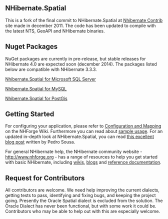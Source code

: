 ## NHibernate.Spatial

This is a fork of the final commit to NHibernate.Spatial at [Nhibernate Contrib][NHContrib] site made in december 2011. 
The code has been updated to compile with the latest NTS, GeoAPI and NHibernate binaries.

## Nuget Packages

NuGet packages are currently in pre-release, but stable releases for NHibernate 4.0 are expected soon (december 2014). The packages listed below are compatible with NHibernate 3.3.3.

[Nhibernate.Spatial for Microsoft SQL Server](https://www.nuget.org/packages/NHibernate.Spatial.MsSql2008/)

[Nhibernate.Spatial for MySQL](https://www.nuget.org/packages/NHibernate.Spatial.MySQL/)

[Nhibernate.Spatial for PostGis](https://www.nuget.org/packages/NHibernate.Spatial.PostGis/)

## Getting Started
For configuring your application, please refer to [Configuration and Mapping](http://nhforge.org/wikis/spatial/configuration-and-mapping.aspx) on the NHForge Wiki. 
Furthermore you can read about [sample usage](http://nhforge.org/wikis/spatial/sample-usage.aspx). For an updated in-depth look at NHibernate.Spatial, you can 
read [this excellent blog post](http://build-failed.blogspot.no/2012/02/nhibernate-spatial-part-1.html) written by Pedro Sousa.

For general NHibernate help, the NHibernate community website - <http://www.nhforge.org> - has a range of resources to help you get started with basic NHibernate,
including [wikis][NHWiki], [blogs][NHWiki] and [reference documentation][NH]. 

## Request for Contributors
All contributors are welcome. We need help improving the current dialects, getting tests to pass, identifying and fixing bugs, and keeping the project going.
Presently the Oracle Spatial dialect is excluded from the solution. The Oracle Dialect has never been functional, but with some work it could be. 
Contributors who may be able to help out with this are especially welcome. 

[NHWiki]: http://nhforge.org/wikis
[NHBlog]: http://nhforge.org/blogs/nhibernate
[NH]: http://nhforge.org/doc/nh/en/index.html
[NHContrib]: http://sourceforge.net/projects/nhcontrib/